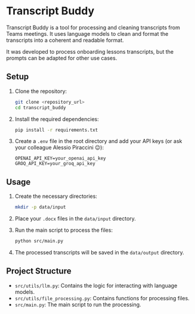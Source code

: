 # Transcript Buddy

Transcript Buddy is a tool for processing and cleaning transcripts from Teams meetings. It uses language models to clean and format the transcripts into a coherent and readable format.

It was developed to process onboarding lessons transcripts, but the prompts can be adapted for other use cases.

## Setup

1. Clone the repository:
    ```sh
    git clone <repository_url>
    cd transcript_buddy
    ```

2. Install the required dependencies:
    ```sh
    pip install -r requirements.txt
    ```

3. Create a `.env` file in the root directory and add your API keys (or ask your colleague Alessio Piraccini 😉):
    ```env
    OPENAI_API_KEY=your_openai_api_key
    GROQ_API_KEY=your_groq_api_key
    ```

## Usage

1. Create the necessary directories:
    ```sh
    mkdir -p data/input
    ```

2. Place your `.docx` files in the `data/input` directory.

3. Run the main script to process the files:
    ```sh
    python src/main.py
    ```

4. The processed transcripts will be saved in the `data/output` directory.

## Project Structure

- `src/utils/llm.py`: Contains the logic for interacting with language models.
- `src/utils/file_processing.py`: Contains functions for processing files.
- `src/main.py`: The main script to run the processing.
